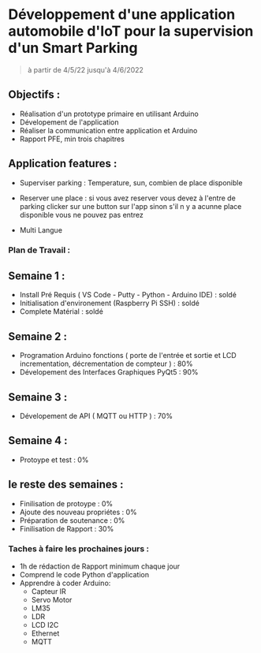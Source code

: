 # **Développement d'une application automobile d'IoT pour la supervision d'un Smart Parking**

> à partir de 4/5/22 jusqu'à 4/6/2022

## Objectifs : 

- Réalisation d'un prototype primaire en utilisant Arduino
- Dévelopement de l'application 
- Réaliser la communication entre application et Arduino
- Rapport PFE, min trois chapitres


## Application features : 

- Superviser parking : Temperature, sun, combien de place disponible

- Reserver une place : si vous avez reserver vous devez à l'entre de parking clicker sur une button sur l'app sinon s'il n y a acunne place disponible vous ne pouvez pas entrez

- Multi Langue


### Plan de Travail : 

## Semaine 1 :
- Install Pré Requis ( VS Code - Putty - Python - Arduino IDE) : soldé
- Initialisation d'environement (Raspberry Pi SSH) : soldé
- Complete Matérial : soldé

## Semaine 2 : 
- Programation Arduino fonctions ( porte de l'entrée et sortie et LCD incrementation, décrementation de compteur ) : 80%
- Dévelopement des Interfaces Graphiques PyQt5 : 90%

## Semaine 3 : 
- Dévelopement de API ( MQTT ou HTTP ) : 70%

## Semaine 4 : 
- Protoype et test : 0%

## le reste des semaines : 
- Finilisation de protoype  : 0%
- Ajoute des nouveau propriétes : 0%
- Préparation de soutenance : 0%
- Finilisation de Rapport : 30%

### Taches à faire les prochaines jours : 
- 1h de rédaction de Rapport minimum chaque jour 
- Comprend le code Python d'application
- Apprendre à coder Arduino: 
    - Capteur IR
    - Servo Motor
    - LM35
    - LDR
    - LCD I2C
    - Ethernet
    - MQTT 